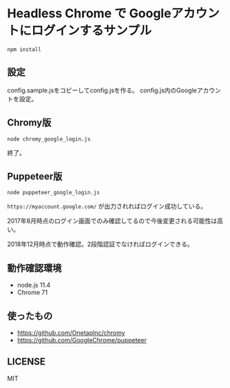 # Headless Chrome で Googleアカウントにログインするサンプル


```
npm install
```

## 設定
config.sample.jsをコピーしてconfig.jsを作る。
config.js内のGoogleアカウントを設定。


## Chromy版
```
node chromy_google_login.js
```

終了。

## Puppeteer版
```
node puppeteer_google_login.js
```

`https://myaccount.google.com/` が出力されればログイン成功している。

2017年8月時点のログイン画面でのみ確認してるので今後変更される可能性は高い。

2018年12月時点で動作確認。2段階認証でなければログインできる。

## 動作確認環境
- node.js 11.4
- Chrome 71

## 使ったもの
- https://github.com/OnetapInc/chromy
- https://github.com/GoogleChrome/puppeteer

## LICENSE
MIT
